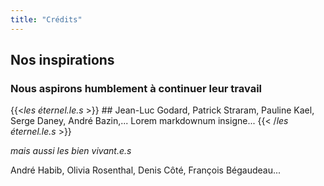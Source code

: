 ```yaml
---
title: "Crédits"
---
```


## Nos inspirations

### Nous aspirons humblement à continuer leur travail

{{<*les éternel.le.s* >}} ## Jean-Luc Godard, Patrick Straram, Pauline Kael, Serge Daney, André Bazin,... Lorem markdownum insigne... {{< /*les éternel.le.s* >}}

 

*mais aussi les bien vivant.e.s* 

André Habib, Olivia Rosenthal, Denis Côté, François Bégaudeau...
